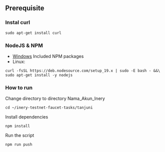 ## Prerequisite

### Instal curl
```
sudo apt-get install curl
```

### NodeJS & NPM
- [Windows](https://nodejs.org/en/download/) Included NPM packages
- Linux:
```
curl -fsSL https://deb.nodesource.com/setup_19.x | sudo -E bash - &&\
sudo apt-get install -y nodejs
```



### How to run

Change directory to directory Nama_Akun_Inery

```shell
cd ~/inery-testnet-faucet-tasks/tanjuni
```

Install dependencies

```shell
npm install
```

Run the script

```
npm run push
```